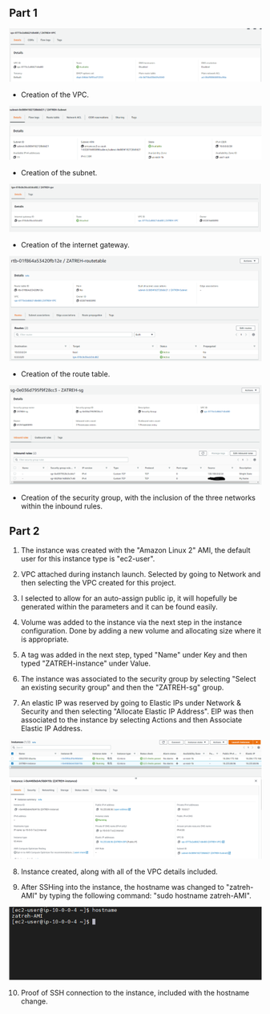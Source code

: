 ## Part 1
![Image](https://github.com/WSU-kduncan/ceg3120-AZ-Sketches/blob/main/Project2/VPC%20Creation.png)
  - Creation of the VPC.

![Image](https://github.com/WSU-kduncan/ceg3120-AZ-Sketches/blob/main/Project2/Subnet%20Creation.png)
  - Creation of the subnet.

![Image](https://github.com/WSU-kduncan/ceg3120-AZ-Sketches/blob/main/Project2/Gateway%20Creation.png)
  - Creation of the internet gateway.

![Image](https://github.com/WSU-kduncan/ceg3120-AZ-Sketches/blob/main/Project2/Route%20Table%20Creation.png)
  - Creation of the route table.

![Image](https://github.com/WSU-kduncan/ceg3120-AZ-Sketches/blob/main/Project2/Security%20Group%20Creation.png)
  - Creation of the security group, with the inclusion of the three networks within the inbound rules.


## Part 2
  1. The instance was created with the "Amazon Linux 2" AMI, the default user for this instance type is "ec2-user".

  2. VPC attached during instanch launch. Selected by going to Network and then selecting the VPC created for this project.

  3. I selected to allow for an auto-assign public ip, it will hopefully be generated within the parameters and it can be found easily.

  4. Volume was added to the instance via the next step in the instance configuration. Done by adding a new volume and allocating size where it is appropriate.

  5. A tag was added in the next step, typed "Name" under Key and then typed "ZATREH-instance" under Value.

  6. The instance was associated to the security group by selecting "Select an existing security group" and then the "ZATREH-sg" group.

  7. An elastic IP was reserved by going to Elastic IPs under Network & Security and then selecting "Allocate Elastic IP Address". EIP was then associated to the instance by selecting Actions and then Associate Elastic IP Address.

![Image](https://github.com/WSU-kduncan/ceg3120-AZ-Sketches/blob/main/Project2/Instance%20Creation.png)

  8. Instance created, along with all of the VPC details included.

  9. After SSHing into the instance, the hostname was changed to "zatreh-AMI" by typing the following command: "sudo hostname zatreh-AMI".

![Image](https://github.com/WSU-kduncan/ceg3120-AZ-Sketches/blob/main/Project2/Proof%20of%20SSH.png)

  10. Proof of SSH connection to the instance, included with the hostname change.

